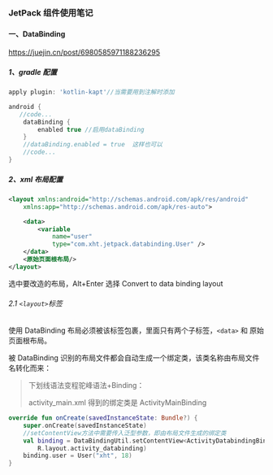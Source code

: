 ### JetPack 组件使用笔记

#### 一、DataBinding

https://juejin.cn/post/6980585971188236295

##### 1、gradle 配置

```groovy
apply plugin: 'kotlin-kapt'//当需要用到注解时添加

android {
   //code...
    dataBinding {
        enabled true //启用dataBinding
    }
	//dataBinding.enabled = true  这样也可以
	//code...
}

```

##### 2、xml 布局配置

```xml
<layout xmlns:android="http://schemas.android.com/apk/res/android"
    xmlns:app="http://schemas.android.com/apk/res-auto">

    <data>
        <variable
            name="user"
            type="com.xht.jetpack.databinding.User" />
    </data>
    <原始页面根布局/>
</layout>
```

选中要改造的布局，Alt+Enter 选择 Convert to data binding layout

###### 2.1 `<layout>`标签

使用 DataBinding 布局必须被该标签包裹，里面只有两个子标签，`<data>` 和 原始页面根布局。

被 DataBinding 识别的布局文件都会自动生成一个绑定类，该类名称由布局文件名转化而来：

> 下划线语法变程驼峰语法+Binding：
>
> activity_main.xml 得到的绑定类是 ActivityMainBinding

```kotlin
override fun onCreate(savedInstanceState: Bundle?) {
    super.onCreate(savedInstanceState)
    //setContentView方法中需要传入泛型参数，即由布局文件生成的绑定类
    val binding = DataBindingUtil.setContentView<ActivityDatabindingBinding>(this,
        R.layout.activity_databinding)
    binding.user = User("xht", 18)
}
```



